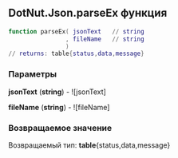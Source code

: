 ## DotNut.Json.parseEx функция


```lua
function parseEx( jsonText   // string
                , fileName   // string
                )
// returns: table{status,data,message}
```


### Параметры

**jsonText** (**string**) - ![jsonText]

**fileName** (**string**) - ![fileName]

### Возвращаемое значение

Возвращаемый тип: **table**{status,data,message}

